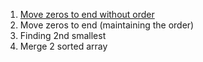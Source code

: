 1. [Move zeros to end without order](problems/move0ToEnd.cpp)
2. Move zeros to end (maintaining the order)
3. Finding 2nd smallest
4. Merge 2 sorted array